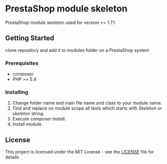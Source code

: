# PrestaShop module skeleton

PrestaShop module skeleton used for version >= 1.7.1

## Getting Started

clone repository and add it to modules folder on a PrestaShop system

### Prerequisites
* composer
* PHP >= 5.4

### Installing

1. Change folder name and main file name and class to your module name.
2. Find and replace on module scope all texts which starts with *Skeleton* or *skeleton* string.
3. Execute *composer install*.
4. Install module.

## License

This project is licensed under the MIT License - see the [LICENSE](LICENSE) file for details
